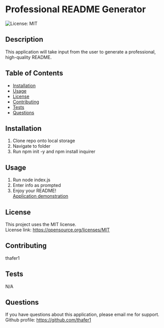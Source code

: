 # Professional README Generator

  ![License: MIT](https://img.shields.io/badge/License-MIT-yellow.svg)

  ## Description 
  This application will take input from the user to generate a professional, high-quality README.

  ## Table of Contents
  * [Installation](#installation)
  * [Usage](#usage)
  * [License](#license)
  * [Contributing](#contributing)
  * [Tests](#tests)
  * [Questions](#questions)
  
  ## Installation 
  1. Clone repo onto local storage
  2. Navigate to folder
  3. Run npm init -y and npm install inquirer

  ## Usage 
  1. Run node index.js
  2. Enter info as prompted
  3. Enjoy your README!<br />
  [Application demonstration](https://youtu.be/wVgWObArOJA)

  ## License 
  This project uses the MIT license.<br />
  License link: https://opensource.org/licenses/MIT
  
  ## Contributing 
  thafer1

  ## Tests
  N/A

  ## Questions
  If you have questions about this application, please email me for support.  
  Github profile: https://github.com/thafer1